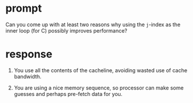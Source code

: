 # prompt

Can you come up with at least two reasons why using the `j`-index as the inner loop (for C) possibly improves performance?

# response

1. You use all the contents of the cacheline, avoiding wasted use of cache bandwidth.

2. You are using a nice memory sequence, so processor can make some guesses and perhaps pre-fetch data for you.